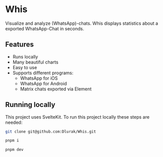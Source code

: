 # Whis

Visualize and analyze (WhatsApp)-chats. Whis displays statistics about a exported WhatsApp-Chat in seconds.

## Features

- Runs locally
- Many beautiful charts
- Easy to use
- Supports different programs:
    - WhatsApp for iOS
    - WhatsApp for Android
    - Matrix chats exported via Element

## Running locally

This project uses SvelteKit. To run this project locally these steps are needed:

```bash
git clone git@github.com:Dlurak/Whis.git
```

```bash
pnpm i
```

```bash
pnpm dev
```
